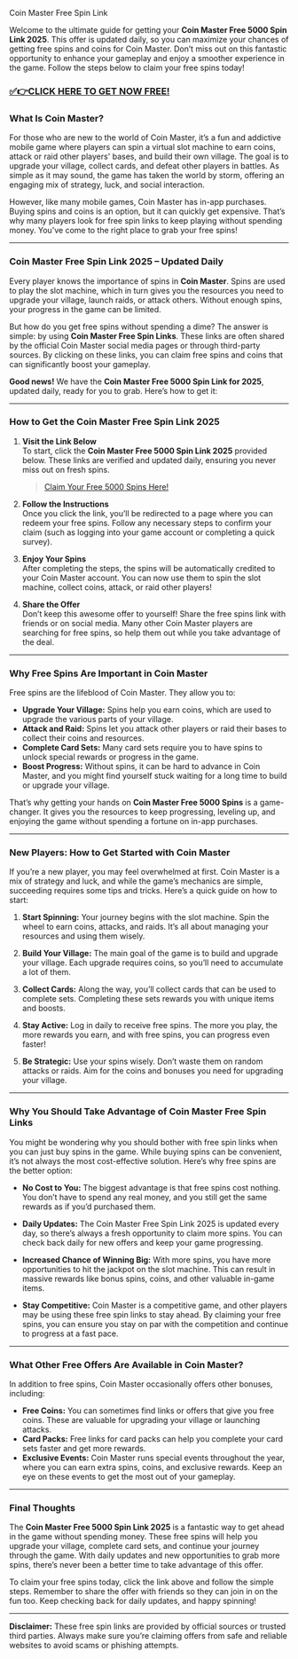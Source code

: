 Coin Master Free Spin Link

Welcome to the ultimate guide for getting your **Coin Master Free 5000 Spin Link 2025**. This offer is updated daily, so you can maximize your chances of getting free spins and coins for Coin Master. Don’t miss out on this fantastic opportunity to enhance your gameplay and enjoy a smoother experience in the game. Follow the steps below to claim your free spins today!

### [✅👉CLICK HERE TO GET NOW FREE!](https://freeforyou.xyz/cms/)

### What Is Coin Master?

For those who are new to the world of Coin Master, it’s a fun and addictive mobile game where players can spin a virtual slot machine to earn coins, attack or raid other players' bases, and build their own village. The goal is to upgrade your village, collect cards, and defeat other players in battles. As simple as it may sound, the game has taken the world by storm, offering an engaging mix of strategy, luck, and social interaction.

However, like many mobile games, Coin Master has in-app purchases. Buying spins and coins is an option, but it can quickly get expensive. That’s why many players look for free spin links to keep playing without spending money. You’ve come to the right place to grab your free spins!

---

### Coin Master Free Spin Link 2025 – Updated Daily

Every player knows the importance of spins in **Coin Master**. Spins are used to play the slot machine, which in turn gives you the resources you need to upgrade your village, launch raids, or attack others. Without enough spins, your progress in the game can be limited.

But how do you get free spins without spending a dime? The answer is simple: by using **Coin Master Free Spin Links**. These links are often shared by the official Coin Master social media pages or through third-party sources. By clicking on these links, you can claim free spins and coins that can significantly boost your gameplay.

**Good news!** We have the **Coin Master Free 5000 Spin Link for 2025**, updated daily, ready for you to grab. Here’s how to get it:

---

### How to Get the Coin Master Free Spin Link 2025

1. **Visit the Link Below**  
   To start, click the **Coin Master Free 5000 Spin Link 2025** provided below. These links are verified and updated daily, ensuring you never miss out on fresh spins.
   
   > [Claim Your Free 5000 Spins Here!](#)

2. **Follow the Instructions**  
   Once you click the link, you’ll be redirected to a page where you can redeem your free spins. Follow any necessary steps to confirm your claim (such as logging into your game account or completing a quick survey).

3. **Enjoy Your Spins**  
   After completing the steps, the spins will be automatically credited to your Coin Master account. You can now use them to spin the slot machine, collect coins, attack, or raid other players!

4. **Share the Offer**  
   Don’t keep this awesome offer to yourself! Share the free spins link with friends or on social media. Many other Coin Master players are searching for free spins, so help them out while you take advantage of the deal.

---

### Why Free Spins Are Important in Coin Master

Free spins are the lifeblood of Coin Master. They allow you to:

- **Upgrade Your Village:** Spins help you earn coins, which are used to upgrade the various parts of your village.
- **Attack and Raid:** Spins let you attack other players or raid their bases to collect their coins and resources.
- **Complete Card Sets:** Many card sets require you to have spins to unlock special rewards or progress in the game.
- **Boost Progress:** Without spins, it can be hard to advance in Coin Master, and you might find yourself stuck waiting for a long time to build or upgrade your village.

That’s why getting your hands on **Coin Master Free 5000 Spins** is a game-changer. It gives you the resources to keep progressing, leveling up, and enjoying the game without spending a fortune on in-app purchases.

---

### New Players: How to Get Started with Coin Master

If you’re a new player, you may feel overwhelmed at first. Coin Master is a mix of strategy and luck, and while the game’s mechanics are simple, succeeding requires some tips and tricks. Here’s a quick guide on how to start:

1. **Start Spinning:** Your journey begins with the slot machine. Spin the wheel to earn coins, attacks, and raids. It’s all about managing your resources and using them wisely.
   
2. **Build Your Village:** The main goal of the game is to build and upgrade your village. Each upgrade requires coins, so you’ll need to accumulate a lot of them.
   
3. **Collect Cards:** Along the way, you’ll collect cards that can be used to complete sets. Completing these sets rewards you with unique items and boosts.

4. **Stay Active:** Log in daily to receive free spins. The more you play, the more rewards you earn, and with free spins, you can progress even faster!

5. **Be Strategic:** Use your spins wisely. Don’t waste them on random attacks or raids. Aim for the coins and bonuses you need for upgrading your village.

---

### Why You Should Take Advantage of Coin Master Free Spin Links

You might be wondering why you should bother with free spin links when you can just buy spins in the game. While buying spins can be convenient, it’s not always the most cost-effective solution. Here’s why free spins are the better option:

- **No Cost to You:** The biggest advantage is that free spins cost nothing. You don’t have to spend any real money, and you still get the same rewards as if you’d purchased them.
  
- **Daily Updates:** The Coin Master Free Spin Link 2025 is updated every day, so there’s always a fresh opportunity to claim more spins. You can check back daily for new offers and keep your game progressing.
  
- **Increased Chance of Winning Big:** With more spins, you have more opportunities to hit the jackpot on the slot machine. This can result in massive rewards like bonus spins, coins, and other valuable in-game items.
  
- **Stay Competitive:** Coin Master is a competitive game, and other players may be using these free spin links to stay ahead. By claiming your free spins, you can ensure you stay on par with the competition and continue to progress at a fast pace.

---

### What Other Free Offers Are Available in Coin Master?

In addition to free spins, Coin Master occasionally offers other bonuses, including:

- **Free Coins:** You can sometimes find links or offers that give you free coins. These are valuable for upgrading your village or launching attacks.
- **Card Packs:** Free links for card packs can help you complete your card sets faster and get more rewards.
- **Exclusive Events:** Coin Master runs special events throughout the year, where you can earn extra spins, coins, and exclusive rewards. Keep an eye on these events to get the most out of your gameplay.

---

### Final Thoughts

The **Coin Master Free 5000 Spin Link 2025** is a fantastic way to get ahead in the game without spending money. These free spins will help you upgrade your village, complete card sets, and continue your journey through the game. With daily updates and new opportunities to grab more spins, there’s never been a better time to take advantage of this offer.

To claim your free spins today, click the link above and follow the simple steps. Remember to share the offer with friends so they can join in on the fun too. Keep checking back for daily updates, and happy spinning!

---

**Disclaimer:** These free spin links are provided by official sources or trusted third parties. Always make sure you’re claiming offers from safe and reliable websites to avoid scams or phishing attempts.
